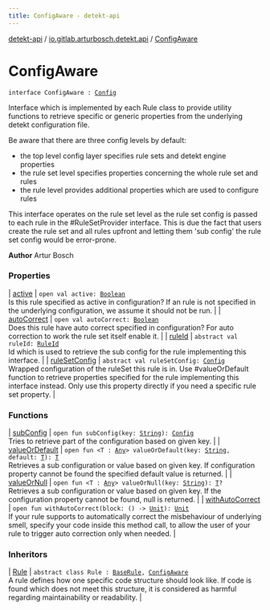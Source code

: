 ```yaml
---
title: ConfigAware - detekt-api
---
```


[detekt-api](../../index.html) / [io.gitlab.arturbosch.detekt.api](../index.html) / [ConfigAware](./index.html)

# ConfigAware

`interface ConfigAware : `[`Config`](../-config/index.html)

Interface which is implemented by each Rule class to provide
utility functions to retrieve specific or generic properties
from the underlying detekt configuration file.

Be aware that there are three config levels by default:

* the top level config layer specifies rule sets and detekt engine properties
* the rule set level specifies properties concerning the whole rule set and rules
* the rule level provides additional properties which are used to configure rules

This interface operates on the rule set level as the rule set config is passed to each
rule in the #RuleSetProvider interface. This is due the fact that users create the
rule set and all rules upfront and letting them 'sub config' the rule set config would
be error-prone.

**Author**
Artur Bosch

### Properties

| [active](active.html) | `open val active: `[`Boolean`](https://kotlinlang.org/api/latest/jvm/stdlib/kotlin/-boolean/index.html)<br>Is this rule specified as active in configuration? If an rule is not specified in the underlying configuration, we assume it should not be run. |
| [autoCorrect](auto-correct.html) | `open val autoCorrect: `[`Boolean`](https://kotlinlang.org/api/latest/jvm/stdlib/kotlin/-boolean/index.html)<br>Does this rule have auto correct specified in configuration? For auto correction to work the rule set itself enable it. |
| [ruleId](rule-id.html) | `abstract val ruleId: `[`RuleId`](../-rule-id.html)<br>Id which is used to retrieve the sub config for the rule implementing this interface. |
| [ruleSetConfig](rule-set-config.html) | `abstract val ruleSetConfig: `[`Config`](../-config/index.html)<br>Wrapped configuration of the ruleSet this rule is in. Use #valueOrDefault function to retrieve properties specified for the rule implementing this interface instead. Only use this property directly if you need a specific rule set property. |

### Functions

| [subConfig](sub-config.html) | `open fun subConfig(key: `[`String`](https://kotlinlang.org/api/latest/jvm/stdlib/kotlin/-string/index.html)`): `[`Config`](../-config/index.html)<br>Tries to retrieve part of the configuration based on given key. |
| [valueOrDefault](value-or-default.html) | `open fun <T : `[`Any`](https://kotlinlang.org/api/latest/jvm/stdlib/kotlin/-any/index.html)`> valueOrDefault(key: `[`String`](https://kotlinlang.org/api/latest/jvm/stdlib/kotlin/-string/index.html)`, default: `[`T`](value-or-default.html#T)`): `[`T`](value-or-default.html#T)<br>Retrieves a sub configuration or value based on given key. If configuration property cannot be found the specified default value is returned. |
| [valueOrNull](value-or-null.html) | `open fun <T : `[`Any`](https://kotlinlang.org/api/latest/jvm/stdlib/kotlin/-any/index.html)`> valueOrNull(key: `[`String`](https://kotlinlang.org/api/latest/jvm/stdlib/kotlin/-string/index.html)`): `[`T`](value-or-null.html#T)`?`<br>Retrieves a sub configuration or value based on given key. If the configuration property cannot be found, null is returned. |
| [withAutoCorrect](with-auto-correct.html) | `open fun withAutoCorrect(block: () -> `[`Unit`](https://kotlinlang.org/api/latest/jvm/stdlib/kotlin/-unit/index.html)`): `[`Unit`](https://kotlinlang.org/api/latest/jvm/stdlib/kotlin/-unit/index.html)<br>If your rule supports to automatically correct the misbehaviour of underlying smell, specify your code inside this method call, to allow the user of your rule to trigger auto correction only when needed. |

### Inheritors

| [Rule](../-rule/index.html) | `abstract class Rule : `[`BaseRule`](../-base-rule/index.html)`, `[`ConfigAware`](./index.html)<br>A rule defines how one specific code structure should look like. If code is found which does not meet this structure, it is considered as harmful regarding maintainability or readability. |

